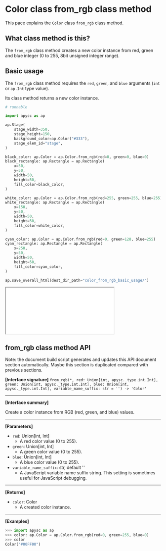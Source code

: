 # Color class from_rgb class method

This pace explains the `Color` class `from_rgb` class method.

## What class method is this?

The `from_rgb` class method creates a new color instance from red, green and blue integer (0 to 255, 8bit unsigned integer range).

## Basic usage

The `from_rgb` class method requires the `red`, `green`, and `blue` arguments (`int` or `ap.Int` type value).

Its class method returns a new color instance.

```py
# runnable

import apysc as ap

ap.Stage(
    stage_width=350,
    stage_height=150,
    background_color=ap.Color("#333"),
    stage_elem_id="stage",
)

black_color: ap.Color = ap.Color.from_rgb(red=0, green=0, blue=0)
black_rectangle: ap.Rectangle = ap.Rectangle(
    x=50,
    y=50,
    width=50,
    height=50,
    fill_color=black_color,
)

white_color: ap.Color = ap.Color.from_rgb(red=255, green=255, blue=255)
white_rectangle: ap.Rectangle = ap.Rectangle(
    x=150,
    y=50,
    width=50,
    height=50,
    fill_color=white_color,
)

cyan_color: ap.Color = ap.Color.from_rgb(red=0, green=128, blue=255)
cyan_rectangle: ap.Rectangle = ap.Rectangle(
    x=250,
    y=50,
    width=50,
    height=50,
    fill_color=cyan_color,
)

ap.save_overall_html(dest_dir_path="color_from_rgb_basic_usage/")
```

<iframe src="static/color_from_rgb_basic_usage/index.html" width="350" height="150"></iframe>

## from_rgb class method API

<!-- Docstring: apysc._color.from_rgb_mixin.FromRgbMixIn.from_rgb -->

<span class="inconspicuous-txt">Note: the document build script generates and updates this API document section automatically. Maybe this section is duplicated compared with previous sections.</span>

**[Interface signature]** `from_rgb(*, red: Union[int, apysc._type.int.Int], green: Union[int, apysc._type.int.Int], blue: Union[int, apysc._type.int.Int], variable_name_suffix: str = '') -> 'Color'`<hr>

**[Interface summary]**

Create a color instance from RGB (red, green, and blue) values.<hr>

**[Parameters]**

- `red`: Union[int, Int]
  - A red color value (0 to 255).
- `green`: Union[int, Int]
  - A green color value (0 to 255).
- `blue`: Union[int, Int]
  - A blue color value (0 to 255).
- `variable_name_suffix`: str, default ''
  - A JavaScript variable name suffix string. This setting is sometimes useful for JavaScript debugging.

<hr>

**[Returns]**

- `color`: Color
  - A created color instance.

<hr>

**[Examples]**

```py
>>> import apysc as ap
>>> color: ap.Color = ap.Color.from_rgb(red=0, green=255, blue=0)
>>> color
Color("#00FF00")
```